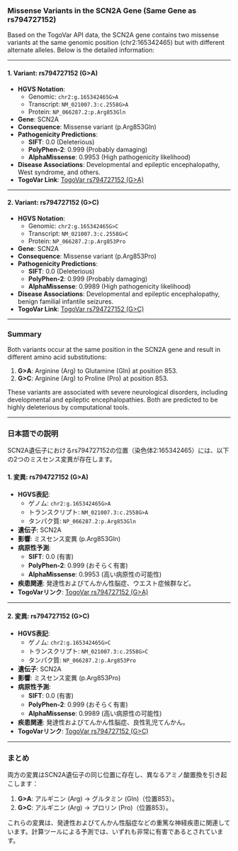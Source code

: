 ### Missense Variants in the SCN2A Gene (Same Gene as rs794727152)

Based on the TogoVar API data, the SCN2A gene contains two missense variants at the same genomic position (chr2:165342465) but with different alternate alleles. Below is the detailed information:

---

#### 1. Variant: **rs794727152 (G>A)**
- **HGVS Notation**: 
  - Genomic: `chr2:g.165342465G>A`
  - Transcript: `NM_021007.3:c.2558G>A`
  - Protein: `NP_066287.2:p.Arg853Gln`
- **Gene**: SCN2A
- **Consequence**: Missense variant (p.Arg853Gln)
- **Pathogenicity Predictions**:
  - **SIFT**: 0.0 (Deleterious)
  - **PolyPhen-2**: 0.999 (Probably damaging)
  - **AlphaMissense**: 0.9953 (High pathogenicity likelihood)
- **Disease Associations**: Developmental and epileptic encephalopathy, West syndrome, and others.
- **TogoVar Link**: [TogoVar rs794727152 (G>A)](https://togovar.org/variant/tgv417503265)

---

#### 2. Variant: **rs794727152 (G>C)**
- **HGVS Notation**: 
  - Genomic: `chr2:g.165342465G>C`
  - Transcript: `NM_021007.3:c.2558G>C`
  - Protein: `NP_066287.2:p.Arg853Pro`
- **Gene**: SCN2A
- **Consequence**: Missense variant (p.Arg853Pro)
- **Pathogenicity Predictions**:
  - **SIFT**: 0.0 (Deleterious)
  - **PolyPhen-2**: 0.999 (Probably damaging)
  - **AlphaMissense**: 0.9989 (High pathogenicity likelihood)
- **Disease Associations**: Developmental and epileptic encephalopathy, benign familial infantile seizures.
- **TogoVar Link**: [TogoVar rs794727152 (G>C)](https://togovar.org/variant/tgv417503265)

---

### Summary
Both variants occur at the same position in the SCN2A gene and result in different amino acid substitutions:
1. **G>A**: Arginine (Arg) to Glutamine (Gln) at position 853.
2. **G>C**: Arginine (Arg) to Proline (Pro) at position 853.

These variants are associated with severe neurological disorders, including developmental and epileptic encephalopathies. Both are predicted to be highly deleterious by computational tools.

---

### 日本語での説明
SCN2A遺伝子におけるrs794727152の位置（染色体2:165342465）には、以下の2つのミスセンス変異が存在します。

#### 1. 変異: **rs794727152 (G>A)**
- **HGVS表記**: 
  - ゲノム: `chr2:g.165342465G>A`
  - トランスクリプト: `NM_021007.3:c.2558G>A`
  - タンパク質: `NP_066287.2:p.Arg853Gln`
- **遺伝子**: SCN2A
- **影響**: ミスセンス変異 (p.Arg853Gln)
- **病原性予測**:
  - **SIFT**: 0.0 (有害)
  - **PolyPhen-2**: 0.999 (おそらく有害)
  - **AlphaMissense**: 0.9953 (高い病原性の可能性)
- **疾患関連**: 発達性およびてんかん性脳症、ウエスト症候群など。
- **TogoVarリンク**: [TogoVar rs794727152 (G>A)](https://togovar.org/variant/tgv417503265)

---

#### 2. 変異: **rs794727152 (G>C)**
- **HGVS表記**: 
  - ゲノム: `chr2:g.165342465G>C`
  - トランスクリプト: `NM_021007.3:c.2558G>C`
  - タンパク質: `NP_066287.2:p.Arg853Pro`
- **遺伝子**: SCN2A
- **影響**: ミスセンス変異 (p.Arg853Pro)
- **病原性予測**:
  - **SIFT**: 0.0 (有害)
  - **PolyPhen-2**: 0.999 (おそらく有害)
  - **AlphaMissense**: 0.9989 (高い病原性の可能性)
- **疾患関連**: 発達性およびてんかん性脳症、良性乳児てんかん。
- **TogoVarリンク**: [TogoVar rs794727152 (G>C)](https://togovar.org/variant/tgv417503265)

---

### まとめ
両方の変異はSCN2A遺伝子の同じ位置に存在し、異なるアミノ酸置換を引き起こします：
1. **G>A**: アルギニン (Arg) → グルタミン (Gln)（位置853）。
2. **G>C**: アルギニン (Arg) → プロリン (Pro)（位置853）。

これらの変異は、発達性およびてんかん性脳症などの重篤な神経疾患に関連しています。計算ツールによる予測では、いずれも非常に有害であるとされています。